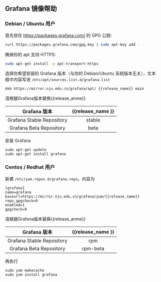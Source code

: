 ## Grafana 镜像帮助

### Debian / Ubuntu 用户

首先信任 https://packages.grafana.com/ 的 GPG 公钥:

```bash
curl https://packages.grafana.com/gpg.key | sudo apt-key add -
```

确保你的 apt 支持 HTTPS:

```bash
sudo apt-get install -y apt-transport-https
```

选择你希望安装的 Grafana 版本（与你的 Debian/Ubuntu 系统版本无关），文本框中内容写进 `/etc/apt/sources.list.d/grafana.list`

```
deb https://mirror.nju.edu.cn/grafana/apt/ {{release_name}} main
```
请根据Grafana版本替换{{release_anme}}


| Grafana 版本 | {{release_name }} | 
| :--: | :--: |
| Grafana Stable Repository | stable |
| Grafana Beta Repository | beta |

安装 Grafana

```
sudo apt-get update
sudo apt-get install grafana
```



### Centos / Redhat 用户
新建 `/etc/yum.repos.d/grafana.repo`，内容为

```
[grafana]
name=grafana
baseurl=https://mirror.nju.edu.cn/grafana/yum/{{release_name}}
repo_gpgcheck=0
enabled=1
gpgcheck=0
```
请根据Grafana版本替换{{release_anme}}

| Grafana 版本 | {{release_name }} | 
| :--: | :--: |
| Grafana Stable Repository | rpm |
| Grafana Beta Repository | rpm-beta |

再执行

```
sudo yum makecache
sudo yum install grafana
```
